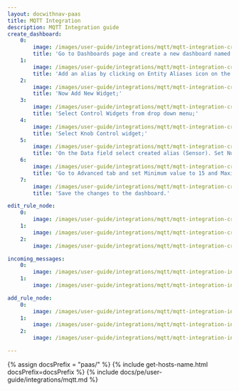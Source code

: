 ```yaml
---
layout: docwithnav-paas
title: MQTT Integration
description: MQTT Integration guide
create_dashboard:
    0:
        image: /images/user-guide/integrations/mqtt/mqtt-integration-create-new-dashboard-1-paas.png
        title: 'Go to Dashboards page and create a new dashboard named MQTT RPC. Open this dashboard;'
    1:
        image: /images/user-guide/integrations/mqtt/mqtt-integration-create-new-dashboard-2-paas.png
        title: 'Add an alias by clicking on Entity Aliases icon on the top-right. Name the alias (Sensor, for example), select filter type "Single Entity", type "Device" and choose our SN-001 sensor. Press Add and then Save;'
    2:
        image: /images/user-guide/integrations/mqtt/mqtt-integration-create-new-dashboard-4-paas.png
        title: 'Now Add New Widget;'
    3:
        image: /images/user-guide/integrations/mqtt/mqtt-integration-create-new-dashboard-5-paas.png
        title: 'Select Control Widgets from drop down menu;'
    4:
        image: /images/user-guide/integrations/mqtt/mqtt-integration-create-new-dashboard-6-paas.png
        title: 'Select Knob Control widget;'
    5:
        image: /images/user-guide/integrations/mqtt/mqtt-integration-create-new-dashboard-7-paas.png
        title: 'On the Data field select created alias (Sensor). Set Number of digits after floating point to 0;'
    6:
        image: /images/user-guide/integrations/mqtt/mqtt-integration-create-new-dashboard-8-paas.png
        title: 'Go to Advanced tab and set Minimum value to 15 and Maximum value to 45. Leave the rest by default. Click Add to create widget;'
    7:
        image: /images/user-guide/integrations/mqtt/mqtt-integration-create-new-dashboard-9-paas.png
        title: 'Save the changes to the dashboard.'

edit_rule_node:
    0:
        image: /images/user-guide/integrations/mqtt/mqtt-integration-create-edit-message-type-switch-1-paas.png
    1:
        image: /images/user-guide/integrations/mqtt/mqtt-integration-create-edit-message-type-switch-2-paas.png
    2:
        image: /images/user-guide/integrations/mqtt/mqtt-integration-create-edit-message-type-switch-3-paas.png

incoming_messages:
    0:
        image: /images/user-guide/integrations/mqtt/mqtt-integration-incoming-messages-2.png
    1:
        image: /images/user-guide/integrations/mqtt/mqtt-integration-incoming-messages-3.png

add_rule_node:
    0:
        image: /images/user-guide/integrations/mqtt/mqtt-integration-integration-downlink-node-1.png
    1:
        image: /images/user-guide/integrations/mqtt/mqtt-integration-integration-downlink-node-2.png
    2:
        image: /images/user-guide/integrations/mqtt/mqtt-integration-integration-downlink-node-3.png

---
```

{% assign docsPrefix = "paas/" %}
{% include get-hosts-name.html docsPrefix=docsPrefix %}
{% include docs/pe/user-guide/integrations/mqtt.md %}
